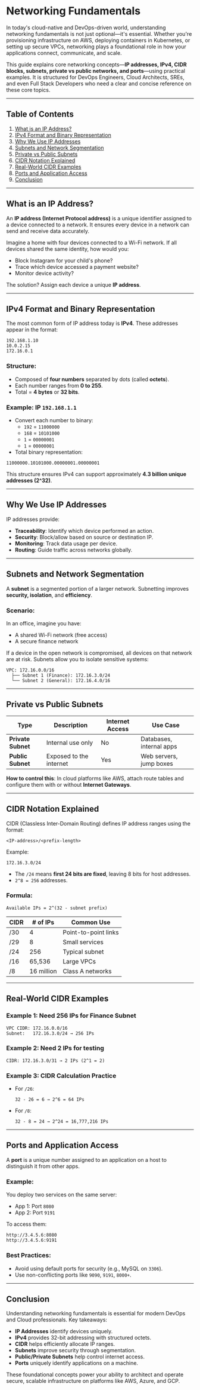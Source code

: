 # Networking Fundamentals

In today's cloud-native and DevOps-driven world, understanding networking fundamentals is not just optional—it's essential. Whether you're provisioning infrastructure on AWS, deploying containers in Kubernetes, or setting up secure VPCs, networking plays a foundational role in how your applications connect, communicate, and scale.

This guide explains core networking concepts—**IP addresses, IPv4, CIDR blocks, subnets, private vs public networks, and ports**—using practical examples. It is structured for DevOps Engineers, Cloud Architects, SREs, and even Full Stack Developers who need a clear and concise reference on these core topics.

---

## Table of Contents

1. [What is an IP Address?](#what-is-an-ip-address)
2. [IPv4 Format and Binary Representation](#ipv4-format-and-binary-representation)
3. [Why We Use IP Addresses](#why-we-use-ip-addresses)
4. [Subnets and Network Segmentation](#subnets-and-network-segmentation)
5. [Private vs Public Subnets](#private-vs-public-subnets)
6. [CIDR Notation Explained](#cidr-notation-explained)
7. [Real-World CIDR Examples](#real-world-cidr-examples)
8. [Ports and Application Access](#ports-and-application-access)
9. [Conclusion](#conclusion)

---

## What is an IP Address?

An **IP address (Internet Protocol address)** is a unique identifier assigned to a device connected to a network. It ensures every device in a network can send and receive data accurately.

Imagine a home with four devices connected to a Wi-Fi network. If all devices shared the same identity, how would you:
- Block Instagram for your child's phone?
- Trace which device accessed a payment website?
- Monitor device activity?

The solution? Assign each device a unique **IP address**.

---

## IPv4 Format and Binary Representation

The most common form of IP address today is **IPv4**. These addresses appear in the format:

```
192.168.1.10
10.0.2.15
172.16.0.1
```

### Structure:
- Composed of **four numbers** separated by dots (called **octets**).
- Each number ranges from **0 to 255**.
- Total = **4 bytes** or **32 bits**.

### Example: IP `192.168.1.1`
- Convert each number to binary:
  - `192` = `11000000`
  - `168` = `10101000`
  - `1`   = `00000001`
  - `1`   = `00000001`
- Total binary representation:
```
11000000.10101000.00000001.00000001
```

This structure ensures IPv4 can support approximately **4.3 billion unique addresses (2^32)**.

---

## Why We Use IP Addresses

IP addresses provide:
- **Traceability**: Identify which device performed an action.
- **Security**: Block/allow based on source or destination IP.
- **Monitoring**: Track data usage per device.
- **Routing**: Guide traffic across networks globally.

---

## Subnets and Network Segmentation

A **subnet** is a segmented portion of a larger network. Subnetting improves **security, isolation**, and **efficiency**.

### Scenario:
In an office, imagine you have:
- A shared Wi-Fi network (free access)
- A secure finance network

If a device in the open network is compromised, all devices on that network are at risk. Subnets allow you to isolate sensitive systems:

```plaintext
VPC: 172.16.0.0/16
  ├── Subnet 1 (Finance): 172.16.3.0/24
  └── Subnet 2 (General): 172.16.4.0/16
```

---

## Private vs Public Subnets

| Type             | Description                             | Internet Access | Use Case                        |
|------------------|-----------------------------------------|------------------|----------------------------------|
| **Private Subnet** | Internal use only                      | No               | Databases, internal apps         |
| **Public Subnet**  | Exposed to the internet                | Yes              | Web servers, jump boxes          |

**How to control this**: In cloud platforms like AWS, attach route tables and configure them with or without **Internet Gateways**.

---

## CIDR Notation Explained

CIDR (Classless Inter-Domain Routing) defines IP address ranges using the format:

```
<IP-address>/<prefix-length>
```

Example:
```
172.16.3.0/24
```

- The `/24` means **first 24 bits are fixed**, leaving 8 bits for host addresses.
- `2^8 = 256` addresses.

### Formula:
```
Available IPs = 2^(32 - subnet prefix)
```

| CIDR      | # of IPs | Common Use  |
|-----------|----------|-------------|
| /30       | 4        | Point-to-point links |
| /29       | 8        | Small services |
| /24       | 256      | Typical subnet |
| /16       | 65,536   | Large VPCs |
| /8        | 16 million | Class A networks |

---

## Real-World CIDR Examples

### Example 1: Need 256 IPs for Finance Subnet

```
VPC CIDR: 172.16.0.0/16
Subnet:   172.16.3.0/24 → 256 IPs
```

### Example 2: Need 2 IPs for testing

```
CIDR: 172.16.3.0/31 → 2 IPs (2^1 = 2)
```

### Example 3: CIDR Calculation Practice

- For `/26`:
  ```
  32 - 26 = 6 → 2^6 = 64 IPs
  ```

- For `/8`:
  ```
  32 - 8 = 24 → 2^24 = 16,777,216 IPs
  ```

---

## Ports and Application Access

A **port** is a unique number assigned to an application on a host to distinguish it from other apps.

### Example:
You deploy two services on the same server:

- App 1: Port `8080`
- App 2: Port `9191`

To access them:
```
http://3.4.5.6:8080
http://3.4.5.6:9191
```

### Best Practices:
- Avoid using default ports for security (e.g., MySQL on `3306`).
- Use non-conflicting ports like `9090`, `9191`, `8000+`.

---

## Conclusion

Understanding networking fundamentals is essential for modern DevOps and Cloud professionals. Key takeaways:

- **IP Addresses** identify devices uniquely.
- **IPv4** provides 32-bit addressing with structured octets.
- **CIDR** helps efficiently allocate IP ranges.
- **Subnets** improve security through segmentation.
- **Public/Private Subnets** help control internet access.
- **Ports** uniquely identify applications on a machine.

These foundational concepts power your ability to architect and operate secure, scalable infrastructure on platforms like AWS, Azure, and GCP.
